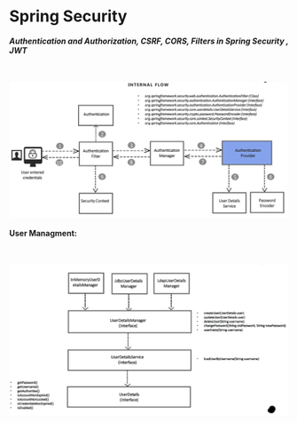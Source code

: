 # Spring Security  
 
 ***Authentication and Authorization, CSRF, CORS, Filters in Spring Security , JWT***
 
 <br> <br />
 ![Screenshot](security-flow.png)
 <br> <br />
 **User Managment:**
 
 <br> <br />
 ![Screenshot](user-managment.png)

